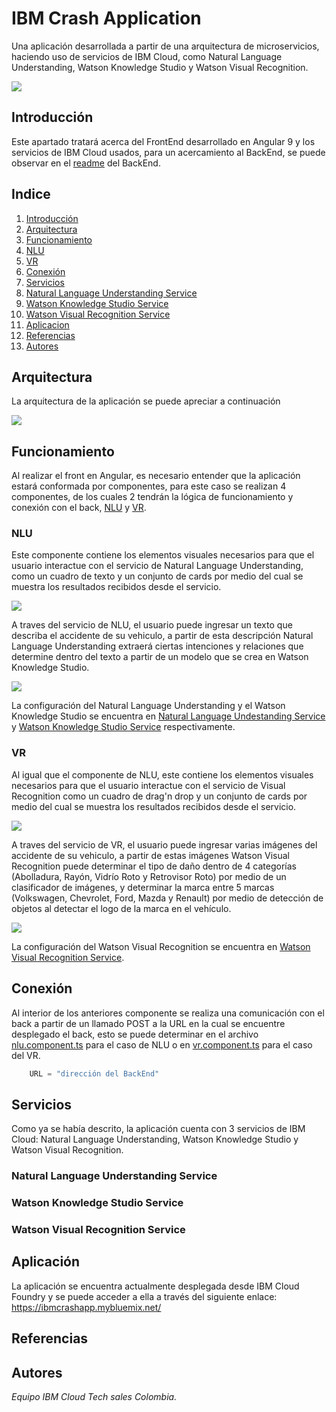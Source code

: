 # IBM Crash Application
Una aplicación desarrollada a partir de una arquitectura de microservicios, haciendo uso de servicios de IBM Cloud, como Natural Language Understanding, Watson Knowledge Studio y Watson Visual Recognition.

![](https://user-images.githubusercontent.com/25871322/79778717-d11f1280-82fe-11ea-9b6b-ffcb6d34c64e.png)

## Introducción
Este apartado tratará acerca del FrontEnd desarrollado en Angular 9 y los servicios de IBM Cloud usados, para un acercamiento al BackEnd, se puede observar en el [readme](https://github.com/emeloibmco/Watson-NLU-WVR-Web-App/tree/master/Back/README.md) del BackEnd.

## Indice
1. [Introducción](#Introducción)
2. [Arquitectura](#Arquitectura)
3. [Funcionamiento](#Funcionamiento)
  1. [NLU](#NLU)
  2. [VR](#VR)
4. [Conexión](#Conexión)
5. [Servicios](#Servicios)
  1. [Natural Language Understanding Service](#Natural-Language-Understanding-Service)
  2. [Watson Knowledge Studio Service](#Watson-Knowledge-Studio-Service)
  3. [Watson Visual Recognition Service](#Watson-Visual-Recognition-Service)
6. [Aplicacion](#Aplicacion)
7. [Referencias](#Referencias)
8. [Autores](#Autores)

## Arquitectura
La arquitectura de la aplicación se puede apreciar a continuación

![](https://user-images.githubusercontent.com/25871322/79778536-7ab1d400-82fe-11ea-8e09-5c471265d5c3.png)

## Funcionamiento
Al realizar el front en Angular, es necesario entender que la aplicación estará conformada por componentes, para este caso se realizan 4 componentes, de los cuales 2 tendrán la lógica de funcionamiento y conexión con el back, [NLU](https://github.com/emeloibmco/Watson-NLU-WVR-Web-App/tree/master/Back/README.md "NLU") y [VR](https://github.com/emeloibmco/Watson-NLU-WVR-Web-App/tree/master/Back/README.md "VR").

### NLU
Este componente contiene los elementos visuales necesarios para que el usuario interactue con el servicio de Natural Language Understanding, como un cuadro de texto y un conjunto de cards por medio del cual se muestra los resultados recibidos desde el servicio.

![](https://user-images.githubusercontent.com/25871322/79774792-e5f8a780-82f8-11ea-8361-9b9bdc99fd3d.png)

A traves del servicio de NLU, el usuario puede ingresar un texto que describa el accidente de su vehiculo, a partir de esta descripción Natural Language Understanding extraerá ciertas intenciones y relaciones que determine dentro del texto a partir de un modelo que se crea en Watson Knowledge Studio. 

![](https://user-images.githubusercontent.com/25871322/79779774-856d6880-8300-11ea-8037-e953c4928c58.png)

La configuración del Natural Language Understanding y el Watson Knowledge Studio se encuentra en [Natural Language Undestanding Service](https://github.com/emeloibmco/Watson-NLU-WVR-Web-App/tree/master/Back/README.md "Natural Language Undestanding Service") y [Watson Knowledge Studio Service](https://github.com/emeloibmco/Watson-NLU-WVR-Web-App/tree/master/Back/README.md "Watson Knowledge Studio Service") respectivamente.

### VR
Al igual que el componente de NLU, este contiene los elementos visuales necesarios para que el usuario interactue con el servicio de Visual Recognition como un cuadro de drag'n drop y un conjunto de cards por medio del cual se muestra los resultados recibidos desde el servicio.

![](https://user-images.githubusercontent.com/25871322/79778363-3d4d4680-82fe-11ea-9c8d-a869ac4d6427.png)

A traves del servicio de VR, el usuario puede ingresar varias imágenes del accidente de su vehiculo, a partir de estas imágenes Watson Visual Recognition puede determinar el tipo de daño dentro de 4 categorías (Abolladura, Rayón, Vidrío Roto y Retrovisor Roto) por medio de un clasificador de imágenes, y determinar la marca entre 5 marcas (Volkswagen, Chevrolet, Ford, Mazda y Renault) por medio de detección de objetos al detectar el logo de la marca en el vehículo.

![](https://user-images.githubusercontent.com/25871322/79780863-345e7400-8302-11ea-951b-14708a12c903.png)

La configuración del Watson Visual Recognition se encuentra en [Watson Visual Recognition Service](https://github.com/emeloibmco/Watson-NLU-WVR-Web-App/tree/master/Back/README.md "Watson Visual Recognition Service").

## Conexión
Al interior de los anteriores componente se realiza una comunicación con el back a partir de un llamado POST a la URL en la cual se encuentre desplegado el back, esto se puede determinar en el archivo [nlu.component.ts](https://github.com/emeloibmco/Watson-NLU-WVR-Web-App/blob/master/Front/src/app/components/nlu/nlu.component.ts) para el caso de NLU o en [vr.component.ts](https://github.com/emeloibmco/Watson-NLU-WVR-Web-App/blob/master/Front/src/app/components/vr/vr.component.ts) para el caso del VR.

```javascript
	URL = "dirección del BackEnd"
```

## Servicios
Como ya se había descrito, la aplicación cuenta con 3 servicios de IBM Cloud: Natural Language Understanding, Watson Knowledge Studio y Watson Visual Recognition.

### Natural Language Understanding Service

### Watson Knowledge Studio Service

### Watson Visual Recognition Service

## Aplicación
La aplicación se encuentra actualmente desplegada desde IBM Cloud Foundry y se puede acceder a ella a través del siguiente enlace:
https://ibmcrashapp.mybluemix.net/

## Referencias

## Autores
*Equipo IBM Cloud Tech sales Colombia.*


